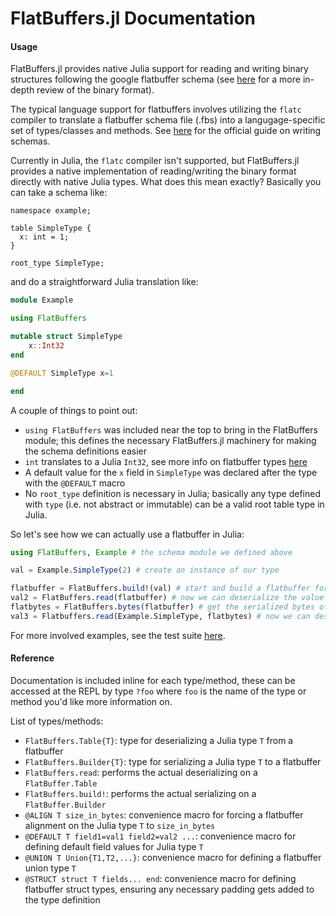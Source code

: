 # FlatBuffers.jl Documentation

#### Usage

FlatBuffers.jl provides native Julia support for reading and writing binary structures following the google flatbuffer schema (see [here](https://google.github.io/flatbuffers/flatbuffers_internals.html) for a more in-depth review of the binary format).

The typical language support for flatbuffers involves utilizing the `flatc` compiler to translate a flatbuffer schema file (.fbs) into a langugage-specific set of types/classes and methods. See [here](https://google.github.io/flatbuffers/flatbuffers_guide_writing_schema.html) for the official guide on writing schemas.

Currently in Julia, the `flatc` compiler isn't supported, but FlatBuffers.jl provides a native implementation of reading/writing the binary format directly with native Julia types. What does this mean exactly? Basically you can take a schema like:

```
namespace example;

table SimpleType {
  x: int = 1;
}

root_type SimpleType;
```

and do a straightforward Julia translation like:

```julia
module Example

using FlatBuffers

mutable struct SimpleType
    x::Int32
end

@DEFAULT SimpleType x=1

end
```

A couple of things to point out:
* `using FlatBuffers` was included near the top to bring in the FlatBuffers module; this defines the necessary FlatBuffers.jl machinery for making the schema definitions easier
* `int` translates to a Julia `Int32`, see more info on flatbuffer types [here](https://google.github.io/flatbuffers/md__schemas.html)
* A default value for the `x` field in `SimpleType` was declared after the type with the `@DEFAULT` macro
* No `root_type` definition is necessary in Julia; basically any type defined with `type` (i.e. not abstract or immutable) can be a valid root table type in Julia.

So let's see how we can actually use a flatbuffer in Julia:

```julia
using FlatBuffers, Example # the schema module we defined above

val = Example.SimpleType(2) # create an instance of our type

flatbuffer = FlatBuffers.build!(val) # start and build a flatbuffer for our SimpleType
val2 = FlatBuffers.read(flatbuffer) # now we can deserialize the value from our flatbuffer, `val2` == `val`
flatbytes = FlatBuffers.bytes(flatbuffer) # get the serialized bytes of the flatbuffer
val3 = Flatbuffers.read(Example.SimpleType, flatbytes) # now we can deserialize directly from flatbytes
```

For more involved examples, see the test suite [here](https://github.com/dmbates/FlatBuffers.jl/tree/master/test).

#### Reference

Documentation is included inline for each type/method, these can be accessed at the REPL by type `?foo` where `foo` is the name of the type or method you'd like more information on.

List of types/methods:

* `FlatBuffers.Table{T}`: type for deserializing a Julia type `T` from a flatbuffer
* `FlatBuffers.Builder{T}`: type for serializing a Julia type `T` to a flatbuffer
* `FlatBuffers.read`: performs the actual deserializing on a `FlatBuffer.Table`
* `FlatBuffers.build!`: performs the actual serializing on a `FlatBuffer.Builder`
* `@ALIGN T size_in_bytes`: convenience macro for forcing a flatbuffer alignment on the Julia type `T` to `size_in_bytes`
* `@DEFAULT T field1=val1 field2=val2 ...`: convenience macro for defining default field values for Julia type `T`
* `@UNION T Union{T1,T2,...}`: convenience macro for defining a flatbuffer union type `T`
* `@STRUCT struct T fields... end`: convenience macro for defining flatbuffer struct types, ensuring any necessary padding gets added to the type definition
